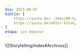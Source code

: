 ```yaml
---
dia: 2023-08-07
biblio: [
	https://youtu.be/--3meejDM-U,
	https://youtu.be/o02uJ-ktCuk,
]
etapa: sin-empezar
---
```










![[Storytelling/index#Archivos]]